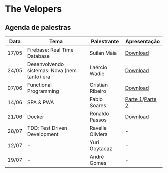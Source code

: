 # The Velopers

## Agenda de palestras

| Data  | Tema                                         | Palestrante      | Apresentação |
|-------|----------------------------------------------|------------------|--------------|
| 17/05 | Firebase: Real Time Database                 | Suilan Maia      | [Download](https://drive.google.com/open?id=1vxZeaINr2WFmmGyYVSfLMFHu2ZmfqRuh) |
| 24/05 | Desenvolvendo sistemas: Nova (nem tanto) era | Laércio Wadie    | [Download](https://drive.google.com/open?id=1yhh81qeJC6Jyj-aNn5reHXEW-reHumyG) |
| 07/06 | Functional Programming                       | Cristian Ribeiro | [Download](https://drive.google.com/open?id=1_nCLDdNDIeBCZ45VqBsP6Q83IvpKw6O2) |
| 14/06 | SPA & PWA                                    | Fabio Soares     | [Parte 1](https://drive.google.com/open?id=1Vx9ygwwV3iVGtcX5xNA61hpPZ1X-kyIW)/[Parte 2](https://drive.google.com/open?id=1KUnOrjX9iCk-HRm-VqE9ese7fojpZZgY) |
| 21/06 | Docker                                       | Ronaldo Passos   | [Download](https://drive.google.com/file/d/1y864Wh--nL6oqZp99FMAsM1BI9YS0BFE/view?usp=sharing) |
| 28/07 | TDD: Test Driven Development                 | Ravelle Oliviera | - |
| 12/07 | -                                            | Yuri Goytacaz    | - |
| 19/07 | -                                            | André Gomes      | - |
